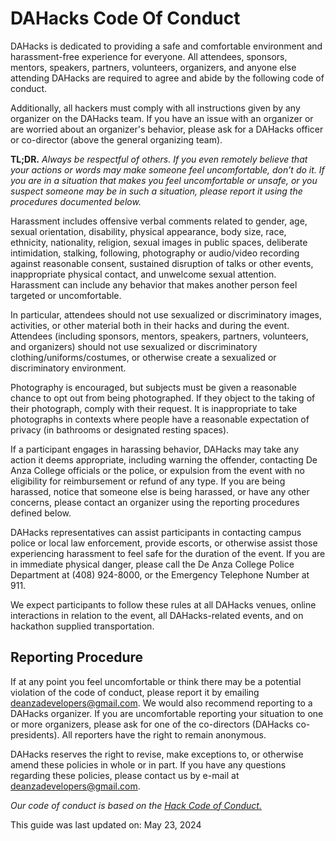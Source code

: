 # DAHacks Code Of Conduct

DAHacks is dedicated to providing a safe and comfortable environment and harassment-free experience for everyone. All attendees, sponsors, mentors, speakers, partners, volunteers, organizers, and anyone else attending DAHacks are required to agree and abide by the following code of conduct.

Additionally, all hackers must comply with all instructions given by any organizer on the DAHacks team. If you have an issue with an organizer or are worried about an organizer's behavior, please ask for a DAHacks officer or co-director (above the general organizing team).

**TL;DR.** _Always be respectful of others. If you even remotely believe that your actions or words may make someone feel uncomfortable, don’t do it. If you are in a situation that makes you feel uncomfortable or unsafe, or you suspect someone may be in such a situation, please report it using the procedures documented below._

Harassment includes offensive verbal comments related to gender, age, sexual orientation, disability, physical appearance, body size, race, ethnicity, nationality, religion, sexual images in public spaces, deliberate intimidation, stalking, following, photography or audio/video recording against reasonable consent, sustained disruption of talks or other events, inappropriate physical contact, and unwelcome sexual attention. Harassment can include any behavior that makes another person feel targeted or uncomfortable.

In particular, attendees should not use sexualized or discriminatory images, activities, or other material both in their hacks and during the event. Attendees (including sponsors, mentors, speakers, partners, volunteers, and organizers) should not use sexualized or discriminatory clothing/uniforms/costumes, or otherwise create a sexualized or discriminatory environment.

Photography is encouraged, but subjects must be given a reasonable chance to opt out from being photographed. If they object to the taking of their photograph, comply with their request. It is inappropriate to take photographs in contexts where people have a reasonable expectation of privacy (in bathrooms or designated resting spaces).

If a participant engages in harassing behavior, DAHacks may take any action it deems appropriate, including warning the offender, contacting De Anza College officials or the police, or expulsion from the event with no eligibility for reimbursement or refund of any type. If you are being harassed, notice that someone else is being harassed, or have any other concerns, please contact an organizer using the reporting procedures defined below.

DAHacks representatives can assist participants in contacting campus police or local law enforcement, provide escorts, or otherwise assist those experiencing harassment to feel safe for the duration of the event. If you are in immediate physical danger, please call the De Anza College Police Department at (408) 924-8000, or the Emergency Telephone Number at 911.

We expect participants to follow these rules at all DAHacks venues, online interactions in relation to the event, all DAHacks-related events, and on hackathon supplied transportation.

## Reporting Procedure

If at any point you feel uncomfortable or think there may be a potential violation of the code of conduct, please report it by emailing [deanzadevelopers@gmail.com](mailto:deanzadevelopers@gmail.com). We would also recommend reporting to a DAHacks organizer. If you are uncomfortable reporting your situation to one or more organizers, please ask for one of the co-directors (DAHacks co-presidents). All reporters have the right to remain anonymous.

DAHacks reserves the right to revise, make exceptions to, or otherwise amend these policies in whole or in part. If you have any questions regarding these policies, please contact us by e-mail at [deanzadevelopers@gmail.com](mailto:deanzadevelopers@gmail.com).

_Our code of conduct is based on the [Hack Code of Conduct.](http://hackcodeofconduct.org/)_

This guide was last updated on: May 23, 2024
